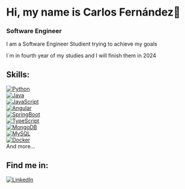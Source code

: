 # Hi, my name is Carlos Fernández👋
### Software Engineer

I am a Software Engineer Studient trying to achieve my goals

I´m in fourth year of my studies and I will finish them in 2024 

## Skills:
[![Python](https://img.shields.io/badge/Python-yellow?style=for-the-badge&logo=python&logoColor=white&labelColor=101010)]()
</br>
[![Java](https://img.shields.io/badge/Java-007396?style=for-the-badge&logo=java&logoColor=white&labelColor=101010)]()
</br>
[![JavaScript](https://img.shields.io/badge/JavaScript-F7DF1E?style=for-the-badge&logo=javascript&logoColor=white&labelColor=101010)]()
</br>
[![Angular](https://img.shields.io/badge/Angular-232F3E?style=for-the-badge&logo=angular&logoColor=white&labelColor=101010)]()
</br>
[![SpringBoot](https://img.shields.io/badge/SpringBoot-4285F4?style=for-the-badge&logo=springboot&logoColor=white&labelColor=101010)]()
</br>
[![TypeScript](https://img.shields.io/badge/TypeScript-339933?style=for-the-badge&logo=typescript&logoColor=white&labelColor=101010)]()
</br>
[![MongoDB](https://img.shields.io/badge/MongoDB-47A248?style=for-the-badge&logo=mongodb&logoColor=white&labelColor=101010)]()
</br>
[![MySQL](https://img.shields.io/badge/MySQL-4479A1?style=for-the-badge&logo=mysql&logoColor=white&labelColor=101010)]()
</br>
[![Docker](https://img.shields.io/badge/Docker-4479A1?style=for-the-badge&logo=docker&logoColor=white&labelColor=101010)]()
</br>
And more...

## Find me in:
[![LinkedIn](https://img.shields.io/badge/LinkedIn-Carlos_Fernandez-0077B5?style=for-the-badge&logo=linkedin&logoColor=white&labelColor=101010)](https://www.linkedin.com/in/carlos-fern%C3%A1ndez-l%C3%B3pez-312334af/)


